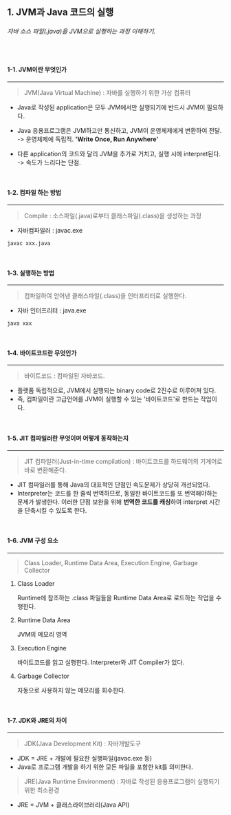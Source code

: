 ## 1. JVM과  Java 코드의 실행

###### 자바 소스 파일(.java)을 JVM으로 실행하는 과정 이해하기.

</br>

#### 1-1. JVM이란 무엇인가

---

> JVM(Java Virtual Machine) : 자바를 실행하기 위한 가상 컴퓨터

- Java로 작성된 application은 모두 JVM에서만 실행되기에 반드시 JVM이 필요하다.

- Java 응용프로그램은 JVM하고만 통신하고, JVM이 운영체제에게 변환하여 전달.
  -> 운영체제에 독립적. **'Write Once, Run Anywhere'**

- 다른 application의 코드와 달리 JVM을 추가로 거치고, 실행 시에 interpret된다.
  -> 속도가 느리다는 단점.

</br>

#### 1-2. 컴파일 하는 방법

---

> Compile : 소스파일(.java)로부터 클래스파일(.class)을 생성하는 과정

- 자바컴파일러 : javac.exe

```
javac xxx.java
```

</br>

#### 1-3. 실행하는 방법

---

> 컴파일하여 얻어낸 클래스파일(.class)을 인터프리터로 실행한다.

- 자바 인터프리터 : java.exe

```
java xxx
```

</br>

#### 1-4. 바이트코드란 무엇인가

---

> 바이트코드 : 컴파일된 자바코드.

- 플랫폼 독립적으로, JVM에서 실행되는 binary code로 2진수로 이루어져 있다.
- 즉, 컴파일이란 고급언어를 JVM이 실행할 수 있는 '바이트코드'로 만드는 작업이다.

</br>

#### 1-5. JIT 컴파일러란 무엇이며 어떻게 동작하는지

---

> JIT 컴파일러(Just-in-time compilation) : 바이트코드를 하드웨어의 기계어로 바로 변환해준다.

- JIT 컴파일러를 통해  Java의 대표적인 단점인 속도문제가 상당히 개선되었다.
- Interpreter는 코드를 한 줄씩 번역하므로, 동일한 바이트코드를 또 번역해야하는 문제가 발생한다.
  이러한 단점 보완을 위해 **번역한 코드를 캐싱**하여 interpret 시간을 단축시킬 수 있도록 한다.

</br>

#### 1-6. JVM 구성 요소

---

> Class Loader, Runtime Data Area, Execution Engine, Garbage Collector

1. Class Loader

   Runtime에 참조하는 .class 파일들을 Runtime Data Area로 로드하는 작업을 수행한다.

2. Runtime Data Area

   JVM의 메모리 영역

3. Execution Engine

   바이트코드를 읽고 실행한다. Interpreter와 JIT Compiler가 있다. 

4. Garbage Collector

   자동으로 사용하지 않는 메모리를 회수한다.


</br>

#### 1-7. JDK와 JRE의 차이

---

> JDK(Java Development Kit) : 자바개발도구

- JDK = JRE + 개발에 필요한 실행파일(javac.exe 등)
- Java로 프로그램 개발을 하기 위한 모든 파일을 포함한 kit를 의미한다.

> JRE(Java Runtime Environment) : 자바로 작성된 응용프로그램이 실행되기 위한 최소환경

- JRE = JVM + 클래스라이브러리(Java API)
